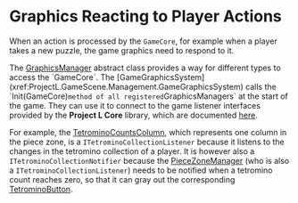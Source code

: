 # Graphics Reacting to Player Actions

When an action is processed by the `GameCore`, for example when a player takes a new puzzle, the game graphics need to respond to it.

The [GraphicsManager](xref:ProjectL.GameScene.GraphicsManager`1) abstract class provides a way for different types to access the `GameCore`. The [GameGraphicsSystem](xref:ProjectL.GameScene.Management.GameGraphicsSystem) calls the `Init(GameCore)` method of all registered `GraphicsManagers` at the start of the game. They can use it to connect to the game listener interfaces provided by the **Project L Core** library, which are documented [here](https://couleslaw.github.io/Project-L/ProjectLCoreDocs/html/N_ProjectLCore_GameLogic.htm).

For example, the [TetrominoCountsColumn](xref:ProjectL.GameScene.PieceZone.TetrominoCountsColumn), which represents one column in the piece zone, is a `ITetrominoCollectionListener` because it listens to the changes in the tetromino collection of a player. It is however also a `ITetrominoCollectionNotifier` because the [PieceZoneManager](xref:ProjectL.GameScene.PieceZone.PieceZoneManager) (who is also a `ITetrominoCollectionListener`) needs to be notified when a tetromino count reaches zero, so that it can gray out the corresponding [TetrominoButton](xref:ProjectL.GameScene.PieceZone.TetrominoButton).
